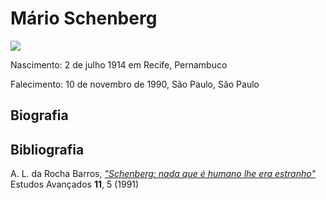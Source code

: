 # Mário Schenberg

![](files/mario_01.jpg=250x250)

Nascimento: 2 de julho 1914 em Recife, Pernambuco

Falecimento: 10 de novembro de 1990, São Paulo, São Paulo

## Biografia

## Bibliografia
A. L. da Rocha Barros, 
[*"Schenberg: nada que é humano lhe era estranho"*](files/barros_ea_1991.pdf)
Estudos Avançados **11**, 5 (1991)
